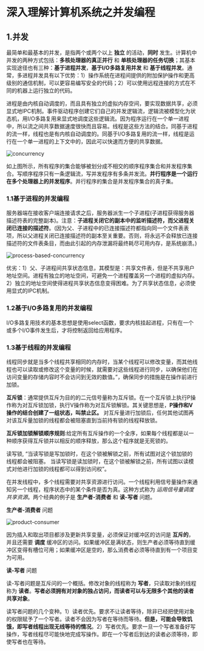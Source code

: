 # 深入理解计算机系统之并发编程

## 1.并发

最简单和最基本的并发，是指两个或两个以上 **独立** 的活动，**同时** 发生。计算机中并发的两种方式包括：**多核处理器的真正并行** 和 **单核处理器的任务切换**；其基本实现途径也有三种：**基于进程并发**，**基于I/O多路复用并发** 和 **基于线程并发**。通常，多进程并发具有以下优势：1）操作系统在进程间提供的附加保护操作和更高级别的通信机制，可以更容易编写安全的代码；2）可以使用远程连接的方式在不同的机器上运行独立的代码。

进程是由内核自动调度的，而且具有独立的虚拟内存空间，要实现数据共享，必须显式地IPC机制。事件驱动程序创建它们自己的并发逻辑流，逻辑流被模型化为状态机，用I/O多路复用来显式地调度这些逻辑流。因为程序运行在一个单一进程中，所以流之间共享数据速度很快而且容易。线程是这些方法的结合。同基于进程的流一样，线程也是有内核自动调度的。同基于I/O多路复用的流一样，线程是运行在一个单一进程的上下文中的，因此可以快速而方便的共享数据。

![concurrency](http://on64c9tla.bkt.clouddn.com/Comput/concurrency.png)

如上图所示，所有程序的集合能够被划分成不相交的顺序程序集合和并发程序集合。写顺序程序只有一条逻辑流，写并发程序有多条并发流。**并行程序是一个运行在多个处理器上的并发程序**。并行程序的集合是并发程序集合的真子集。

### 1.1基于进程的并发编程

服务器端在接收客户端连接请求之后，服务器派生一个子进程(子进程获得服务器描述符表的完整副本)。注意：**子进程关闭它的副本中的监听描述符，而父进程关闭已连接的描述符**。(因为父、子进程中的已连接描述符都指向同一个文件表表项，所以父进程关闭已连接描述符的副本至关重要。否则，将永远不会释放已连接描述符的文件表条目，而由此引起的内存泄漏将最终耗尽可用内存，是系统崩溃。)

![process-based-concurrency](http://on64c9tla.bkt.clouddn.com/Comput/process-based-concurrency.png)

优劣：1）父、子进程间共享状态信息，其模型是：共享文件表，但是不共享用户地址空间。进程有独立的地址空间，可避免一个进程覆盖另一个进程的虚拟内存。2）独立的地址空间使得进程共享状态信息变得困难。为了共享状态信息，必须使用显式的IPC机制。

### 1.2基于I/O多路复用的并发编程

I/O多路复用技术的基本思想是使用select函数，要求内核挂起进程，只有在一个或多个I/O事件发生后，才将控制返回给应用程序。

### 1.3基于线程的并发编程

线程同步就是当多个线程共享相同的内存时，当某个线程可以修改变量，而其他线程也可以读取或修改这个变量的时候，就需要对这些线程进行同步，以确保他们在访问变量的存储内容时不会访问到无效的数值。”，确保同步的措施是在操作前进行加锁。

**互斥锁**：通常提供互斥为目的的二元信号量称为互斥锁。在一个互斥锁上执行P操作称为对互斥锁加锁，执行V操作称为对互斥锁解锁。其关键思想是，**P操作和V操作的结合创建了一组状态，叫禁止区。** 对互斥量进行加锁后，任何其他试图再对该互斥量加锁的线程都会被阻塞直到当前持有锁的线程释放锁。

**互斥锁加锁解锁顺序规则**:给定所有互斥操作的一个全序，如果每个线程都是以一种顺序获得互斥锁并以相反的顺序释放，那么这个程序就是无死锁的。

读写锁, “当读写锁是写加锁时，在这个锁被解锁之前，所有试图对这个锁加锁的线程都会被阻塞。
当读写锁是读加锁时，在这个锁被解锁之前，所有试图以读模式对他进行加锁的线程都可以得到访问权”。

在并发线程中，多个线程需要对共享资源进行访问。一个线程利用信号量操作来通知另一个线程，程序状态中的某个条件是否为真。这种方式称为 *运用信号量调度共享资源*。两个经典的例子是 **生产者-消费者** 和 **读-写者** 问题。

**生产者-消费者** 问题

![product-consumer](http://on64c9tla.bkt.clouddn.com/Comput/product-consumer.png)

因为插入和取出项目都涉及更新共享变量，必须保证对缓冲区的访问是 **互斥的**，并且还需要 **调度** 缓冲区的访问。如果缓冲区是满状态，则生产者必须等待直到缓冲区变得有槽位可用；如果缓冲区是空的，那么消费者必须等待直到有一个项目变为可用。

**读-写者** 问题

读-写者问题是互斥问的一个概括。修改对象的线程称为 **写者**，只读取对象的线程称为 **读者**。**写者必须拥有对对象的独占访问，而读者可以与无限多个其他的读者共享对象**。

读写者问题的几个变种。1）读者优先。要求不让读者等待，除非已经把使用对象的权限赋予了一个写者。读者不会因为写者在等待而等待。**但是，可能会导致饥饿，即写者线程出现无线等待的情况**。2）写者优先。要求一旦一个写者准备好写操作，写者线程尽可能快地完成写操作。即在一个写者后到达的读者必须等待，即使写者也在等待。
